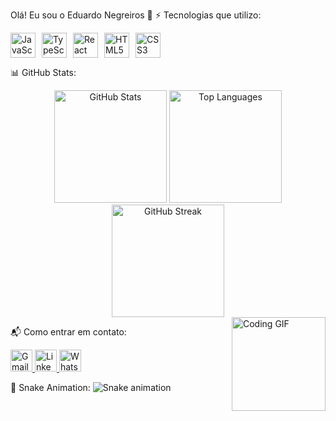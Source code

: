 Olá! Eu sou o Eduardo Negreiros 👋
⚡ Tecnologias que utilizo:
<div style="display: flex; gap: 10px;"> <img src="https://cdn.jsdelivr.net/gh/devicons/devicon/icons/javascript/javascript-original.svg" height="40" alt="JavaScript logo" /> <img src="https://cdn.jsdelivr.net/gh/devicons/devicon/icons/typescript/typescript-original.svg" height="40" alt="TypeScript logo" /> <img src="https://cdn.jsdelivr.net/gh/devicons/devicon/icons/react/react-original.svg" height="40" alt="React logo" /> <img src="https://cdn.jsdelivr.net/gh/devicons/devicon/icons/html5/html5-original.svg" height="40" alt="HTML5 logo" /> <img src="https://cdn.jsdelivr.net/gh/devicons/devicon/icons/css3/css3-original.svg" height="40" alt="CSS3 logo" /> </div>

📊 GitHub Stats:
<div align="center"> <img src="https://github-readme-stats.vercel.app/api?username=EduardoSilvaNegreiros&show_icons=true&include_all_commits=true&count_private=true&theme=dracula&hide_border=false" height="180" alt="GitHub Stats" /> <img src="https://github-readme-stats.vercel.app/api/top-langs?username=EduardoSilvaNegreiros&layout=compact&theme=dracula&hide_border=false" height="180" alt="Top Languages" /> <img src="https://streak-stats.demolab.com?user=EduardoSilvaNegreiros&theme=dracula&hide_border=false&border_radius=5" height="180" alt="GitHub Streak" /> </div>
<img align="right" height="150" src="https://i.giphy.com/media/v1.Y2lkPTc5MGI3NjExNHYxNTBncnFxeHA4MGY3Z3E0ZXlpZTM0aDRyNWN5ZTB5a3Y4YXM1eiZlcD12MV9pbnRlcm5hbF9naWZfYnlfaWQmY3Q9Zw/RbDKaczqWovIugyJmW/giphy.gif" alt="Coding GIF" />

📬 Como entrar em contato:
<div align="left"> <a href="mailto:edunegreiross@gmail.com"> <img src="https://img.shields.io/badge/Gmail-D14836?style=for-the-badge&logo=gmail&logoColor=white" height="35" alt="Gmail" /> </a> <a href="https://www.linkedin.com/in/eduardonegreiross/"> <img src="https://img.shields.io/badge/LinkedIn-0077B5?style=for-the-badge&logo=linkedin&logoColor=white" height="35" alt="LinkedIn" /> </a> <a href="https://wa.me/seunumero"> <img src="https://img.shields.io/badge/WhatsApp-25D366?style=for-the-badge&logo=whatsapp&logoColor=white" height="35" alt="WhatsApp" /> </a> </div>

🐍 Snake Animation:
<img src="https://raw.githubusercontent.com/EduardoSilvaNegreiros/EduardoSilvaNegreiros/output/snake.svg" alt="Snake animation" />
